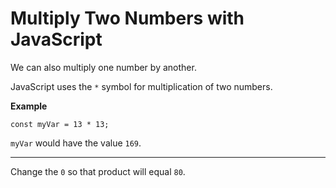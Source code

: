 # Multiply Two Numbers with JavaScript
We can also multiply one number by another.

JavaScript uses the `*` symbol for multiplication of two numbers.

**Example**
```
const myVar = 13 * 13;
```
`myVar` would have the value `169`.

---
Change the `0` so that product will equal `80`.